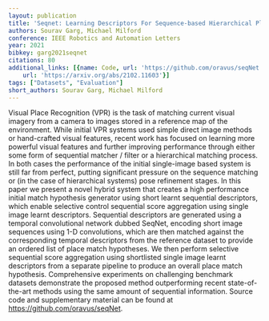 ```yaml
---
layout: publication
title: 'Seqnet: Learning Descriptors For Sequence-based Hierarchical Place Recognition'
authors: Sourav Garg, Michael Milford
conference: IEEE Robotics and Automation Letters
year: 2021
bibkey: garg2021seqnet
citations: 80
additional_links: [{name: Code, url: 'https://github.com/oravus/seqNet'}, {name: Paper,
    url: 'https://arxiv.org/abs/2102.11603'}]
tags: ["Datasets", "Evaluation"]
short_authors: Sourav Garg, Michael Milford
---
```

Visual Place Recognition (VPR) is the task of matching current visual imagery
from a camera to images stored in a reference map of the environment. While
initial VPR systems used simple direct image methods or hand-crafted visual
features, recent work has focused on learning more powerful visual features and
further improving performance through either some form of sequential matcher /
filter or a hierarchical matching process. In both cases the performance of the
initial single-image based system is still far from perfect, putting
significant pressure on the sequence matching or (in the case of hierarchical
systems) pose refinement stages. In this paper we present a novel hybrid system
that creates a high performance initial match hypothesis generator using short
learnt sequential descriptors, which enable selective control sequential score
aggregation using single image learnt descriptors. Sequential descriptors are
generated using a temporal convolutional network dubbed SeqNet, encoding short
image sequences using 1-D convolutions, which are then matched against the
corresponding temporal descriptors from the reference dataset to provide an
ordered list of place match hypotheses. We then perform selective sequential
score aggregation using shortlisted single image learnt descriptors from a
separate pipeline to produce an overall place match hypothesis. Comprehensive
experiments on challenging benchmark datasets demonstrate the proposed method
outperforming recent state-of-the-art methods using the same amount of
sequential information. Source code and supplementary material can be found at
https://github.com/oravus/seqNet.